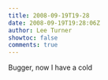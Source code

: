 ```yaml
---
title: 2008-09-19T19-28
date: 2008-09-19T19:28:06Z
author: Lee Turner
showtoc: false
comments: true
---
```


Bugger, now I have a cold


